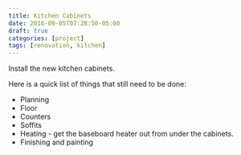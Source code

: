 ```yaml
---
title: Kitchen Cabinets
date: 2016-09-05T07:28:50-05:00
draft: true
categories: [project]
tags: [renovation, kitchen]
---
```


Install the new kitchen cabinets.
<!--more-->

Here is a quick list of things that still need to be done:

- Planning
- Floor
- Counters
- Soffits
- Heating - get the baseboard heater out from under the cabinets.
- Finishing and painting
